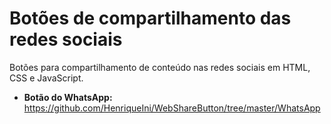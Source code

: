 # Botões de compartilhamento das redes sociais
Botões para compartilhamento de conteúdo nas redes sociais em HTML, CSS e JavaScript.
* **Botão do WhatsApp:** https://github.com/HenriqueIni/WebShareButton/tree/master/WhatsApp
